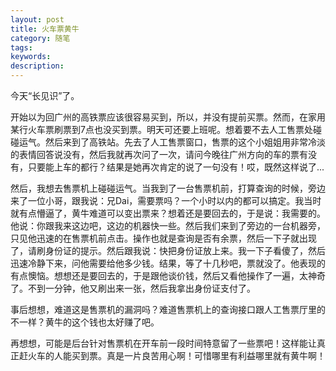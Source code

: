 ```yaml
---
layout: post
title: 火车票黄牛
category: 随笔
tags: 
keywords:
description:
---
```


今天“长见识”了。

开始以为回广州的高铁票应该很容易买到，所以，并没有提前买票。然而，在家用某行火车票刷票到7点也没买到票。明天可还要上班呢。想着要不去人工售票处碰碰运气。然后来到了高铁站。先去了人工售票窗口，售票的这个小姐姐用非常冷淡的表情回答说没有，然后我就再次问了一次，请问今晚往广州方向的车的票有没有，只要能上车的都行？结果是她再次肯定的说了一句没有！哎，既然这样说了...

然后，我想去售票机上碰碰运气。当我到了一台售票机前，打算查询的时候，旁边来了一位小哥，跟我说：兄Dai，需要票吗？一个小时以内的都可以搞定。我当时就有点懵逼了，黄牛难道可以变出票来？想着还是要回去的，于是说：我需要的。他说：你跟我来这边吧，这边的机器快一些。然后我们来到了旁边的一台机器旁，只见他迅速的在售票机前点击。操作也就是查询是否有余票，然后一下子就出现了，请刷身份证的提示。然后跟我说：快把身份证放上来。我一下子看傻了，然后迅速冷静下来，问他需要给他多少钱。结果，等了十几秒吧，票就没了。他表现的有点懊恼。想想还是要回去的，于是跟他谈价钱，然后又看他操作了一遍，太神奇了。不到一分钟，他又刷出来一张，然后我拿出身份证支付了。

事后想想，难道这是售票机的漏洞吗？难道售票机上的查询接口跟人工售票厅里的不一样？黄牛的这个钱也太好赚了吧。

再想想，可能是后台针对售票机在开车前一段时间特意留了一些票吧！这样能让真正赶火车的人能买到票。真是一片良苦用心啊！可惜哪里有利益哪里就有黄牛啊！


